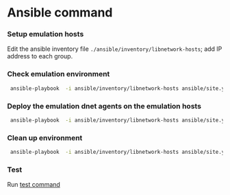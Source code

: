# Ansible command


### Setup emulation hosts

Edit the ansible inventory file ``./ansible/inventory/libnetwork-hosts``; add
IP address to each group.

### Check emulation environment

```bash
 ansible-playbook  -i ansible/inventory/libnetwork-hosts ansible/site.yml -e action=check
```


### Deploy the emulation dnet agents on the emulation hosts

```bash
 ansible-playbook  -i ansible/inventory/libnetwork-hosts ansible/site.yml -e action=deploy
```

### Clean up environment

```bash
 ansible-playbook  -i ansible/inventory/libnetwork-hosts ansible/site.yml -e action=clean
```

### Test

Run [test command][test-command]

[test-command]: motivations.md#test-command
